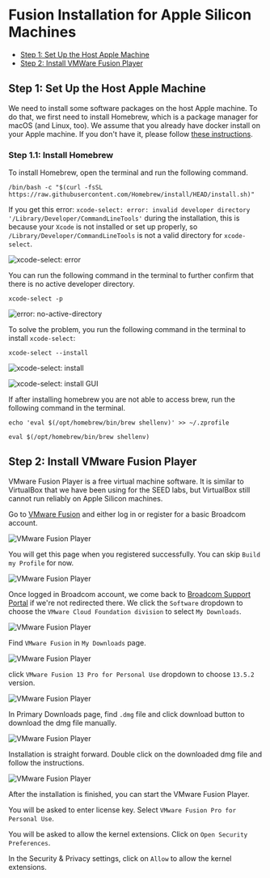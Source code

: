 # Fusion Installation for Apple Silicon Machines

- [Step 1: Set Up the Host Apple Machine](#setup-host)
- [Step 2: Install VMWare Fusion Player](#install-fusion)

## <a id="setup-host"></a>Step 1: Set Up the Host Apple Machine

We need to install some software packages on the host Apple machine. 
To do that, we first need to install Homebrew, which
is a package manager for macOS (and Linux, too).
We assume that you already have docker 
install on your Apple machine. If you don't have it, 
please follow [these instructions](https://docs.docker.com/desktop/mac/install/).

### Step 1.1: Install Homebrew

To install Homebrew, open the terminal and run the following command.

```/bin/bash -c "$(curl -fsSL https://raw.githubusercontent.com/Homebrew/install/HEAD/install.sh)"```

If you get this error: ```xcode-select: error:
invalid developer directory '/Library/Developer/CommandLineTools'``` during the installation,
this is because your `Xcode` is not installed or set up properly,
so ```/Library/Developer/CommandLineTools``` is not a valid directory for ```xcode-select```.

![xcode-select: error](./Figs/xcode-select-error.png)

You can run the following command in the terminal to further confirm that
there is no active developer directory.

```xcode-select -p```

![error: no-active-directory](./Figs/error-no-active-directory.png)

To solve the problem, you run the following command in the terminal to 
install `xcode-select`:

```xcode-select --install```

![xcode-select: install](./Figs/xcode-select-install.png)

![xcode-select: install GUI](Figs/xcode-select-install-GUI.png)

If after installing homebrew you are not able to access brew, run the following command in the terminal.

```echo 'eval $(/opt/homebrew/bin/brew shellenv)' >> ~/.zprofile```

```eval $(/opt/homebrew/bin/brew shellenv)```

## <a id="install-fusion"></a>Step 2: Install VMware Fusion Player

VMware Fusion Player is a free virtual machine software. 
It is similar to VirtualBox that we have been using 
for the SEED labs, but VirtualBox still cannot run 
reliably on Apple Silicon machines. 

Go to [VMware Fusion](https://customerconnect.vmware.com/en/evalcenter?p=fusion-player-personal-13) and either log in or register for a basic Broadcom account. 

![VMware Fusion Player](./Figs/Broadcom_Homepage.png)

You will get this page when you registered successfully. You can skip `Build my Profile` for now.

![VMware Fusion Player](./Figs/register_success.png)

Once logged in Broadcom account, we come back to [Broadcom Support Portal](https://support.broadcom.com/web/ecx/home) if we're not redirected there. We click the `Software` dropdown to choose the `VMware Cloud Foundation division` to select `My Downloads`.

![VMware Fusion Player](./Figs/Broadcom_VMWare_cloud.png)

Find `VMware Fusion` in `My Downloads` page.

![VMware Fusion Player](./Figs/vmware_fusion_download.png)

click `VMware Fusion 13 Pro for Personal Use` dropdown to choose `13.5.2` version.

![VMware Fusion Player](./Figs/vmware_download_select_version.png)

In Primary Downloads page, find `.dmg` file and click download button to download the dmg file manually.

![VMware Fusion Player](./Figs/vmware_download_web.png)

Installation is straight forward. Double click on the downloaded dmg file and follow the instructions.

![VMware Fusion Player](./Figs/vmware_install.png)

After the installation is finished, you can start the VMware Fusion Player. 

You will be asked to enter license key. Select `VMware Fusion Pro for Personal Use`.

You will be asked to allow the kernel extensions. Click on `Open Security Preferences`.

In the Security & Privacy settings, click on `Allow` to allow the kernel extensions.